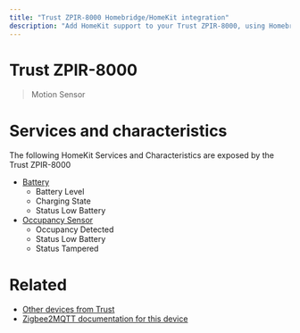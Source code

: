 ```yaml
---
title: "Trust ZPIR-8000 Homebridge/HomeKit integration"
description: "Add HomeKit support to your Trust ZPIR-8000, using Homebridge, Zigbee2MQTT and homebridge-z2m."
---
```

<!---
This file has been GENERATED using src/docgen/docgen.ts
DO NOT EDIT THIS FILE MANUALLY!
-->
# Trust ZPIR-8000
> Motion Sensor


# Services and characteristics
The following HomeKit Services and Characteristics are exposed by
the Trust ZPIR-8000

* [Battery](../../battery.md)
  * Battery Level
  * Charging State
  * Status Low Battery
* [Occupancy Sensor](../../sensors.md)
  * Occupancy Detected
  * Status Low Battery
  * Status Tampered


# Related
* [Other devices from Trust](../index.md#trust)
* [Zigbee2MQTT documentation for this device](https://www.zigbee2mqtt.io/devices/ZPIR-8000.html)